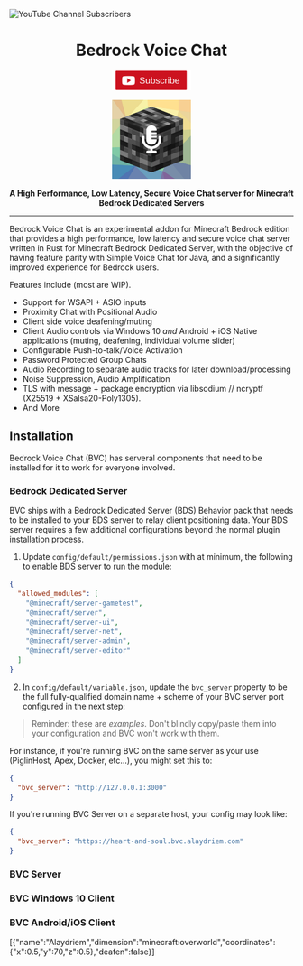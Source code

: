 ![YouTube Channel Subscribers](https://img.shields.io/youtube/channel/subscribers/UCXgqRZv7bHsKzwYBrtA9DFA?label=Youtube%20Subscribers&logo=Alaydriem&style=flat-square)

<div align="center">

  <h1>Bedrock Voice Chat</h1>

<a href="https://www.youtube.com/@Alaydriem"><img src="https://raw.githubusercontent.com/alaydriem/bedrock-material-list/master/docs/subscribe.png" width="140"/></a>

<a href="https://discord.gg/CdtchD5zxr"><img src="https://raw.githubusercontent.com/alaydriem/bedrock-voice-chat/master/pack/pack/bp/pack_icon.png" width="140"/></a>

  <p>
    <strong>A High Performance, Low Latency, Secure Voice Chat server for Minecraft Bedrock Dedicated Servers</strong>
  </p>
  <hr />
</div>

Bedrock Voice Chat is an experimental addon for Minecraft Bedrock edition that provides a high performance, low latency and secure voice chat server written in Rust for Minecraft Bedrock Dedicated Server, with the objective of having feature parity with Simple Voice Chat for Java, and a significantly improved experience for Bedrock users.

Features include (most are WIP).

- Support for WSAPI + ASIO inputs
- Proximity Chat with Positional Audio
- Client side voice deafening/muting
- Client Audio controls via Windows 10 _and_ Android + iOS Native applications (muting, deafening, individual volume slider)
- Configurable Push-to-talk/Voice Activation
- Password Protected Group Chats
- Audio Recording to separate audio tracks for later download/processing
- Noise Suppression, Audio Amplification
- TLS with message + package encryption via libsodium // ncryptf (X25519 + XSalsa20-Poly1305).
- And More

## Installation

Bedrock Voice Chat (BVC) has serveral components that need to be installed for it to work for everyone involved.

### Bedrock Dedicated Server

BVC ships with a Bedrock Dedicated Server (BDS) Behavior pack that needs to be installed to your BDS server to relay client positioning data. Your BDS server requires a few additional configurations beyond the normal plugin installation process.

1. Update `config/default/permissions.json` with at minimum, the following to enable BDS server to run the module:

```json
{
  "allowed_modules": [
    "@minecraft/server-gametest",
    "@minecraft/server",
    "@minecraft/server-ui",
    "@minecraft/server-net",
    "@minecraft/server-admin",
    "@minecraft/server-editor"
  ]
}
```

2. In `config/default/variable.json`, update the `bvc_server` property to be the full fully-qualified domain name + scheme of your BVC server port configured in the next step:

> Reminder: these are _examples_. Don't blindly copy/paste them into your configuration and BVC won't work with them.

For instance, if you're running BVC on the same server as your use (PiglinHost, Apex, Docker, etc...), you might set this to:

```json
{
  "bvc_server": "http://127.0.0.1:3000"
}
```

If you're running BVC Server on a separate host, your config may look like:

```json
{
  "bvc_server": "https://heart-and-soul.bvc.alaydriem.com"
}
```

### BVC Server

### BVC Windows 10 Client

### BVC Android/iOS Client

[{"name":"Alaydriem","dimension":"minecraft:overworld","coordinates":{"x":0.5,"y":70,"z":0.5},"deafen":false}]
